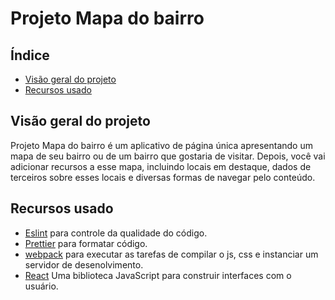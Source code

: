 # Projeto Mapa do bairro

## Índice

-   [Visão geral do projeto](#visão-geral-do-projeto)
-   [Recursos usado](#recursos-usado)

## Visão geral do projeto

Projeto Mapa do bairro é um aplicativo de página única apresentando um mapa de seu bairro ou de um bairro que gostaria de visitar. Depois, você vai adicionar recursos a esse mapa, incluindo locais em destaque, dados de terceiros sobre esses locais e diversas formas de navegar pelo conteúdo.

## Recursos usado

-   [Eslint](https://eslint.org/) para controle da qualidade do código.
-   [Prettier](https://prettier.io/) para formatar código.
-   [webpack](https://webpack.js.org/) para executar as tarefas de compilar o js, css e instanciar um servidor de desenolvimento.
-   [React](https://reactjs.org/) Uma biblioteca JavaScript para construir interfaces com o usuário.
